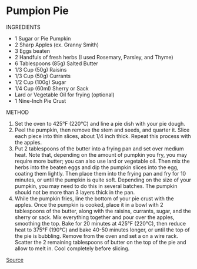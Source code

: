 Pumpion Pie
========
INGREDIENTS
* 1 Sugar or Pie Pumpkin
* 2 Sharp Apples (ex. Granny Smith)
* 3 Eggs beaten
* 2 Handfuls of fresh herbs (I used Rosemary, Parsley, and Thyme)
* 6 Tablespoons (85g) Salted Butter
* 1/3 Cup (50g) Raisins
* 1/3 Cup (50g) Currants
* 1/2 Cup (100g) Sugar
* 1/4 Cup (60ml) Sherry or Sack
* Lard or Vegetable Oil for frying (optional)
* 1 Nine-Inch Pie Crust

METHOD
1. Set the oven to 425°F (220°C) and line a pie dish with your pie dough.
2. Peel the pumpkin, then remove the stem and seeds, and quarter it. Slice each piece into thin slices, about 1/4 inch thick. Repeat this process with the apples.
3. Put 2 tablespoons of the butter into a frying pan and set over medium heat. Note that, depending on the amount of pumpkin you fry, you may require more butter; you can also use lard or vegetable oil. Then mix the herbs into the beaten eggs and dip the pumpkin slices into the egg, coating them lightly. Then place them into the frying pan and fry for 10 minutes, or until the pumpkin is quite soft. Depending on the size of your pumpkin, you may need to do this in several batches. The pumpkin should not be more than 3 layers thick in the pan.
4. While the pumpkin fries, line the bottom of your pie crust with the apples. Once the pumpkin is cooked, place it in a bowl with 2 tablespoons of the butter, along with the raisins, currants, sugar, and the sherry or sack. Mix everything together and pour over the apples, smoothing the top. Bake for 20 minutes at 425°F (220°C), then reduce heat to 375°F (190°C) and bake 40-50 minutes longer, or until the top of the pie is bubbling. Remove from the oven and set a on a wire rack. Scatter the 2 remaining tablespoons of butter on the top of the pie and allow to melt in. Cool completely before slicing.

[Source](https://www.youtube.com/watch?v=FF0HnhuzGak)